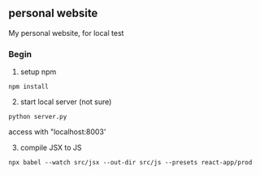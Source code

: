 ## personal website

My personal website, for local test



### Begin

1. setup npm

```
npm install
```

2. start local server (not sure)

```
python server.py
```
access with "localhost:8003'

3. compile JSX to JS

```
npx babel --watch src/jsx --out-dir src/js --presets react-app/prod
```

